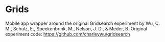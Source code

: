 # Grids
Mobile app wrapper around the original Gridsearch experiment by Wu, C. M., Schulz, E., Speekenbrink, M., Nelson, J. D., & Meder, B.
Original experiment code: https://github.com/charleywu/gridsearch
